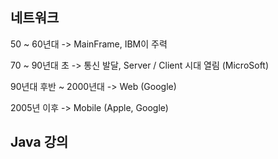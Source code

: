 ## 네트워크

50 ~ 60년대 -> MainFrame, IBM이 주력

70 ~ 90년대 초 -> 통신 발달, Server / Client 시대 열림 (MicroSoft)

90년대 후반 ~ 2000년대 -> Web (Google)

2005년 이후 -> Mobile (Apple, Google)



## Java 강의








